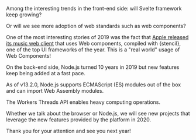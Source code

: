 Among the interesting trends in the front-end side: will Svelte framework keep growing?

Or will we see more adoption of web standards such as web components?

One of the most interesting stories of 2019 was the fact that [Apple released its music web client](https://dev.to/ionic/apple-just-shipped-web-components-to-production-and-you-probably-missed-it-57pf) that uses Web components, compiled with {stencil}, one of the top UI frameworks of the year.
This is a "real world" usage of Web Components!

On the back-end side, Node.js turned 10 years in 2019 but new features keep being added at a fast pace.

As of v13.2.0, Node.js supports ECMAScript (ES) modules out of the box and can import Web Assembly modules.

The Workers Threads API enables heavy computing operations.

Whether we talk about the browser or Node.js, we will see new projects that leverage the new features provided by the platform in 2020.

Thank you for your attention and see you next year!
